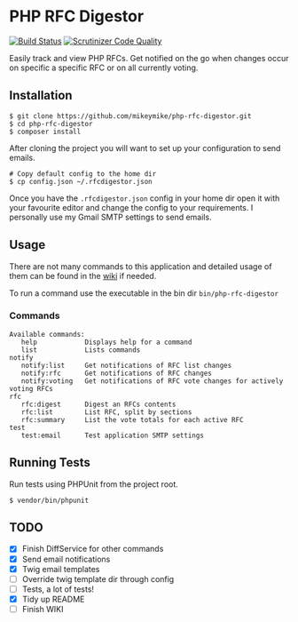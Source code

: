 # PHP RFC Digestor

[![Build Status](https://travis-ci.org/mikeymike/php-rfc-digestor.svg?branch=master)](https://travis-ci.org/mikeymike/php-rfc-digestor)
[![Scrutinizer Code Quality](https://scrutinizer-ci.com/g/mikeymike/php-rfc-digestor/badges/quality-score.png?b=master)](https://scrutinizer-ci.com/g/mikeymike/php-rfc-digestor/)

Easily track and view PHP RFCs. Get notified on the go when changes occur on specific a specific RFC or on all currently voting.

## Installation

```
$ git clone https://github.com/mikeymike/php-rfc-digestor.git
$ cd php-rfc-digestor
$ composer install
```

After cloning the project you will want to set up your configuration to send emails.

```
# Copy default config to the home dir
$ cp config.json ~/.rfcdigestor.json
```

Once you have the `.rfcdigestor.json` config in your home dir open it with your favourite editor and change the config to your requirements. I personally use my Gmail SMTP settings to send emails.


## Usage

There are not many commands to this application and detailed usage of them can be found in the [wiki](https://github.com/mikeymike/php-rfc-digestor/wiki) if needed.

To run a command use the executable in the bin dir `bin/php-rfc-digestor`

### Commands

```
Available commands:
   help            Displays help for a command
   list            Lists commands
notify
   notify:list     Get notifications of RFC list changes
   notify:rfc      Get notifications of RFC changes
   notify:voting   Get notifications of RFC vote changes for actively voting RFCs
rfc
   rfc:digest      Digest an RFCs contents
   rfc:list        List RFC, split by sections
   rfc:summary     List the vote totals for each active RFC
test
   test:email      Test application SMTP settings
```

## Running Tests

Run tests using PHPUnit from the project root.

```
$ vendor/bin/phpunit
```

## TODO

- [x] Finish DiffService for other commands
- [x] Send email notifications
- [x] Twig email templates
- [ ] Override twig template dir through config
- [ ] Tests, a lot of tests!
- [x] Tidy up README
- [ ] Finish WIKI
